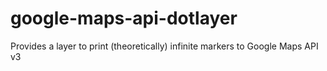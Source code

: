 google-maps-api-dotlayer
========================

Provides a layer to print (theoretically) infinite markers to Google Maps API v3
